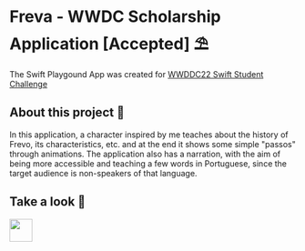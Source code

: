 # Freva - WWDC Scholarship Application [Accepted] ⛱️

The Swift Playgound App was created for <a href="https://developer.apple.com/wwdc22/swift-student-challenge/">WWDDC22 Swift Student Challenge</a>

## About this project 💬

In this application, a character inspired by me teaches about the history of Frevo, its characteristics, etc. and at the end it shows some simple "passos" through animations. 
The application also has a narration, with the aim of being more accessible and teaching a few words in Portuguese, since the target audience is non-speakers of that language.

## Take a look 👀


<img src="[https://media.giphy.com/media/vFKqnCdLPNOKc/giphy.gif](https://github.com/joanalimaa/FrevaWWDC23/commit/ad8aa31d215cfa97d4ecabd5c3fc1c02dee85ad9.gif)" width="40" height="40" />
